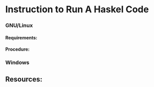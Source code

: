 # Instruction to Run A Haskel Code

### GNU/Linux

#### Requirements:


#### Procedure: 




### Windows




## Resources:

